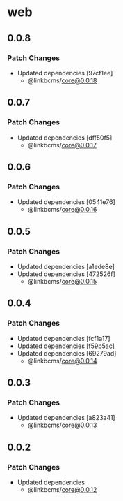 # web

## 0.0.8

### Patch Changes

- Updated dependencies [97cf1ee]
  - @linkbcms/core@0.0.18

## 0.0.7

### Patch Changes

- Updated dependencies [dff50f5]
  - @linkbcms/core@0.0.17

## 0.0.6

### Patch Changes

- Updated dependencies [0541e76]
  - @linkbcms/core@0.0.16

## 0.0.5

### Patch Changes

- Updated dependencies [a1ede8e]
- Updated dependencies [472526f]
  - @linkbcms/core@0.0.15

## 0.0.4

### Patch Changes

- Updated dependencies [fcf1a17]
- Updated dependencies [f59b5ac]
- Updated dependencies [69279ad]
  - @linkbcms/core@0.0.14

## 0.0.3

### Patch Changes

- Updated dependencies [a823a41]
  - @linkbcms/core@0.0.13

## 0.0.2

### Patch Changes

- Updated dependencies
  - @linkbcms/core@0.0.12
